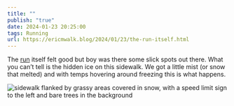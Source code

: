```yaml
---
title: ""
publish: "true"
date: 2024-01-23 20:25:00
tags: Running
url: https://ericmwalk.blog/2024/01/23/the-run-itself.html
---
```


The [run](https://strava.com/activities/10616203253) itself felt good but boy was there some slick spots out there. What you can’t tell is the hidden ice on this sidewalk. We got a little mist (or snow that melted) and with temps hovering around freezing this is what happens.

![sidewalk flanked by grassy areas covered in snow, with a speed limit sign to the left and bare trees in the background](https://ericmwalk.blog/uploads/2024/img-7638.jpeg)
